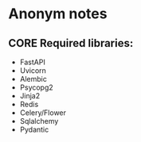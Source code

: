 # Anonym notes
## CORE Required libraries:
- FastAPI
- Uvicorn
- Alembic
- Psycopg2
- Jinja2
- Redis
- Celery/Flower
- Sqlalchemy
- Pydantic

